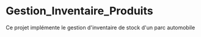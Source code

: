 # Gestion_Inventaire_Produits
Ce projet implémente le gestion d'inventaire de stock d'un parc automobile
